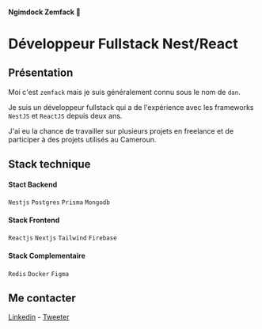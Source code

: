 #### Ngimdock Zemfack 🐻
# Développeur Fullstack Nest/React

## Présentation
Moi c'est `zemfack` mais je suis généralement connu sous le nom de `dan`. 

Je suis un développeur fullstack qui a de l'expérience avec les frameworks `NestJS` et `ReactJS` depuis deux ans.

J'ai eu la chance de travailler sur plusieurs projets en freelance et de participer à des projets utilisés au Cameroun.

## Stack technique

#### Stact Backend
`Nestjs` `Postgres` `Prisma` `Mongodb`

#### Stack Frontend
`Reactjs` `Nextjs` `Tailwind` `Firebase`

#### Stack Complementaire
`Redis` `Docker` `Figma`

## Me contacter
[Linkedin](https://www.linkedin.com/in/ngimdock-zemfack/) - [Tweeter](https://github.com/ngimdock)
